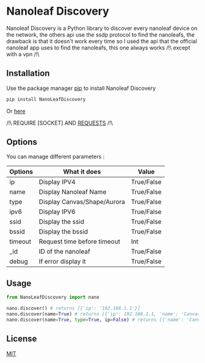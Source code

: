 # Nanoleaf Discovery

Nanoleaf Discovery is a Python library to discover every nanoleaf device on the network, the others api use the ssdp protocol to find the nanoleafs, the drawback is that it doesn't work every time so I used the api that the official nanoleaf app uses to find the nanoleafs, this one always works /!\ except with a vpn /!\

## Installation

Use the package manager [pip](https://pip.pypa.io/en/stable/) to install Nanoleaf Discovery

```bash
pip install NanoLeafDiscovery
```

Or [here](https://pypi.org/project/NanoLeafDiscovery/) 

/!\ REQUIRE [SOCKET] AND [REQUESTS](https://pypi.org/project/requests/) /!\ 


## Options
You can manage different parameters :

| Options | What it does | Value |
| ------- | ------------ | ------- |
| ip | Display IPV4 | True/False |
| name | Display Nanoleaf Name | True/False |
| type | Display Canvas/Shape/Aurora | True/False |
| ipv6 | Display IPV6 | True/False |
| ssid | Display the ssid | True/False |
| bssid | Display the bssid | True/False |
| timeout | Request time before timeout | Int |
| _id | ID of the nanoleaf | True/False |
| debug | If error display it  | True/False |

## Usage

```python
from NanoLeafDiscovery import nano

nano.discover() # returns [{'ip': '192.168.1.1'}]
nano.discover(name=True) # returns [{'ip': 192.168.1.1, 'name': 'Canvas-f77e'}]
nano.discover(name=True, type=True, ip=False) # returns [{'name': 'Canvas-f77e', 'type':'Canvas'}]
```

## License
[MIT](https://choosealicense.com/licenses/mit/)

